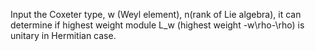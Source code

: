 Input the Coxeter type, w (Weyl element), n(rank of Lie algebra), it can determine if highest weight module L_w (highest weight -w\rho-\rho) is unitary in Hermitian case.
